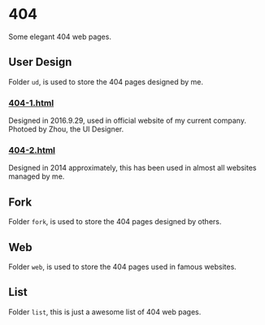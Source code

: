 # 404
Some elegant 404 web pages.

## User Design

Folder `ud`, is used to store the 404 pages designed by me.

### [404-1.html](http://xovel.cn/404/ud/404-1.html)

Designed in 2016.9.29, used in official website of my current company. Photoed by Zhou, the UI Designer.

### [404-2.html](http://xovel.cn/404/ud/404-2.html)

Designed in 2014 approximately, this has been used in almost all websites managed by me.

## Fork

Folder `fork`, is used to store the 404 pages designed by others.

## Web

Folder `web`, is used to store the 404 pages used in famous websites.

## List

Folder `list`, this is just a awesome list of 404 web pages.

